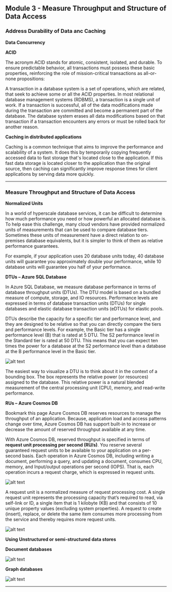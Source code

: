 ## Module 3 - Measure Throughput and Structure of Data Access  

### Address Durability of Data anc Caching

__Data Concurrency__

__ACID__

The acronym ACID stands for atomic, consistent, isolated, and durable. To ensure predictable behavior, all transactions must possess these basic properties, reinforcing the role of mission-critical transactions as all-or-none propositions:

A transaction in a database system is a set of operations, which are related, that seek to achieve some or all the ACID properties. In most relational database management systems (RDBMS), a transaction is a single unit of work. If a transaction is successful, all of the data modifications made during the transaction are committed and become a permanent part of the database. The database system erases all data modifications based on that transaction if a transaction encounters any errors or must be rolled back for another reason.

__Caching in distributed applications__

Caching is a common technique that aims to improve the performance and scalability of a system. It does this by temporarily copying frequently accessed data to fast storage that's located close to the application. If this fast data storage is located closer to the application than the original source, then caching can significantly improve response times for client applications by serving data more quickly.


---

### Measure Throughput and Structure of Data Access

__Normalized Units__

In a world of hyperscale database services, it can be difficult to determine how much performance you need or how powerful an allocated database is. To help ease this challenge, many cloud vendors have provided normalized units of measurements that can be used to compare database tiers. Sometimes these units of measurement have a direct relation to on-premises database equivalents, but it is simpler to think of them as relative performance guarantees.

For example, if your application uses 20 database units today, 40 database units will guarantee you approximately double your performance, while 10 database units will guarantee you half of your performance.

__DTUs – Azure SQL Database__

In Azure SQL Database, we measure database performance in terms of database throughput units (DTUs). The DTU model is based on a bundled measure of compute, storage, and IO resources. Performance levels are expressed in terms of database transaction units (DTUs) for single databases and elastic database transaction units (eDTUs) for elastic pools.

DTUs describe the capacity for a specific tier and performance level, and they are designed to be relative so that you can directly compare the tiers and performance levels. For example, the Basic tier has a single performance level (B) that is rated at 5 DTU. The S2 performance level in the Standard tier is rated at 50 DTU. This means that you can expect ten times the power for a database at the S2 performance level than a database at the B performance level in the Basic tier.

![alt text](https://openedx.microsoft.com/assets/courseware/v1/40b054300c066d5d2958f70ff1a27a25/asset-v1:Microsoft+AZ-300.3+2019_T2+type@asset+block/1.3_image4.png)


The easiest way to visualize a DTU is to think about it in the context of a bounding box. The box represents the relative power (or resources) assigned to the database. This relative power is a natural blended measurement of the central processing unit (CPU), memory, and read-write performance.


__RUs – Azure Cosmos DB__

Bookmark this page
Azure Cosmos DB reserves resources to manage the throughput of an application. Because, application load and access patterns change over time, Azure Cosmos DB has support built-in to increase or decrease the amount of reserved throughput available at any time.

With Azure Cosmos DB, reserved throughput is specified in terms of __request unit processing per second (RU/s)__. You reserve several guaranteed request units to be available to your application on a per-second basis. Each operation in Azure Cosmos DB, including writing a document, performing a query, and updating a document, consumes CPU, memory, and Input/output operations per second (IOPS). That is, each operation incurs a request charge, which is expressed in request units.

![alt text](https://openedx.microsoft.com/assets/courseware/v1/31014358c1ad9c42fd8e4cb4f7887c65/asset-v1:Microsoft+AZ-300.3+2019_T2+type@asset+block/1.3_image6.png)

A request unit is a normalized measure of request processing cost. A single request unit represents the processing capacity that’s required to read, via self-link or ID, a single item that is 1 kilobyte (KB) and that consists of 10 unique property values (excluding system properties). A request to create (insert), replace, or delete the same item consumes more processing from the service and thereby requires more request units.

![alt text](https://openedx.microsoft.com/assets/courseware/v1/0b904f44c07b88427067b52d82cca86a/asset-v1:Microsoft+AZ-300.3+2019_T2+type@asset+block/1.3_image7.png)

__Using Unstructured or semi-structured data stores__

__Document databases__

![alt text](https://openedx.microsoft.com/assets/courseware/v1/aa7273de5d2c333f3fe392b5278d1e28/asset-v1:Microsoft+AZ-300.3+2019_T2+type@asset+block/1.3_image8.png)

__Graph databases__

![alt text](https://openedx.microsoft.com/assets/courseware/v1/e920b7e2d5302f9eb8615d6159000026/asset-v1:Microsoft+AZ-300.3+2019_T2+type@asset+block/1.3_image9.png)




---
